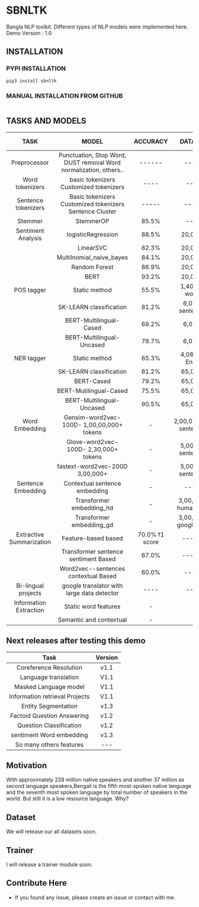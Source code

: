 # SBNLTK
Bangla NLP toolkit. Different types of NLP models were implemented here.\
Demo Version : 1.0

## INSTALLATION
### PYPI INSTALLATION
```commandline
pip3 install sbnltk
```
### MANUAL INSTALLATION FROM GITHUB

```commandline

```

## TASKS AND MODELS
|            TASK           |                               MODEL                               |    ACCURACY    |         DATASET         | About | Code DOCS |
|:-------------------------:|:-----------------------------------------------------------------:|:--------------:|:-----------------------:|:-----:|:---------:|
|        Preprocessor       | Punctuation, Stop Word, DUST removal Word normalization, others.. |     ------     |          -----          |       |           |
|      Word tokenizers      |               basic tokenizers Customized tokenizers              |      ----      |           ----          |       |           |
|    Sentence tokenizers    |      Basic tokenizers Customized tokenizers Sentence Cluster      |      -----     |          -----          |       |           |
|          Stemmer          |                             StemmerOP                             |      85.5%     |           ----          |       |           |
|     Sentiment Analysis    |                         logisticRegression                        |      88.5%     |         20,000+         |       |           |
|                           |                             LinearSVC                             |      82.3%     |         20,000+         |       |           |
|                           |                      Multilnomial_naive_bayes                     |      84.1%     |         20,000+         |       |           |
|                           |                           Random Forest                           |      86.9%     |         20,000+         |       |           |
|                           |                                BERT                               |      93.2%     |         20,000+         |       |           |
|         POS tagger        |                           Static method                           |      55.5%     |     1,40,973  words     |       |           |
|                           |                      SK-LEARN classification                      |      81.2%     |     6,000+ sentences    |       |           |
|                           |                        BERT-Multilingual-Cased                    |      69.2%     |          6,000+         |       |           |
|                           |                     BERT-Multilingual-Uncased                     |      78.7%     |          6,000+         |       |           |
|         NER tagger        |                           Static method                           |      65.3%     |     4,08,837 Entity     |       |           |
|                           |                      SK-LEARN classification                      |      81.2%     |         65,000+         |       |           |
|                           |                             BERT-Cased                            |      79.2%     |         65,000+         |       |           |
|                           |                       BERT-Mutilingual-Cased                      |      75.5%     |         65,000+         |       |           |
|                           |                     BERT-Multilingual-Uncased                     |      90.5%     |         65,000+         |       |           |
|       Word Embedding      |             Gensim-word2vec-100D- 1,00,00,000+ tokens             |        -       | 2,00,00,000+  sentences |       |           |
|                           |               Glove-word2vec-100D- 2,30,000+ tokens               |        -       |    5,00,000 sentences   |       |           |
|                           |                  fastext-word2vec-200D 3,00,000+                  |        -       |    5,00,000 sentences   |       |           |
|     Sentence Embedding    |                   Contextual sentence embedding                   |        -       |          -----          |       |           |
|                           |                      Transformer embedding_hd                     |        -       |   3,00,000+ human data  |       |           |
|                           |                      Transformer embedding_gd                     |        -       |  3,00,000+ google data  |       |           |
| Extractive  Summarization |                        Feature-based based                        | 70.0% f1 score |          ------         |       |           |
|                           |                Transformer sentence sentiment Based               |      67.0%     |          ------         |       |           |
|                           |                Word2vec--sentences contextual Based               |      60.0%     |          -----          |       |           |
|    Bi-lingual projects    |             google translator with large data detector            |      ----      |           ----          |       |           |
|   Information Extraction  |                        Static word features                       |        -       |                         |       |           |
|                           |                      Semantic and contextual                      |        -       |                         |       |           |


## Next releases after testing this demo

|              Task              |    Version   |
|:------------------------------:|:------------:|
|     Coreference Resolution     |    v1.1      |
|      Language translation      |    V1.1      |
|      Masked Language model     |    V1.1      |
| Information retrieval Projects |    V1.1      |
|       Entity Segmentation      |    v1.3      |
|   Factoid Question Answering   |    v1.2      |
|     Question Classification    |    v1.2      |
|    sentiment Word embedding    |    v1.3      |
|     So many others features    |     ---      |



## Motivation
With approximately 228 million native speakers and another 37 million as second language speakers,Bengali is the fifth most-spoken native 
language and the seventh most spoken language by total number of speakers in the world. But still it is a low resource language. Why?

## Dataset
We will release our all datasets soon.

## Trainer
I will release a trainer module soon.

## Contribute Here
* If you found any issue, please create an issue or contact with me.

